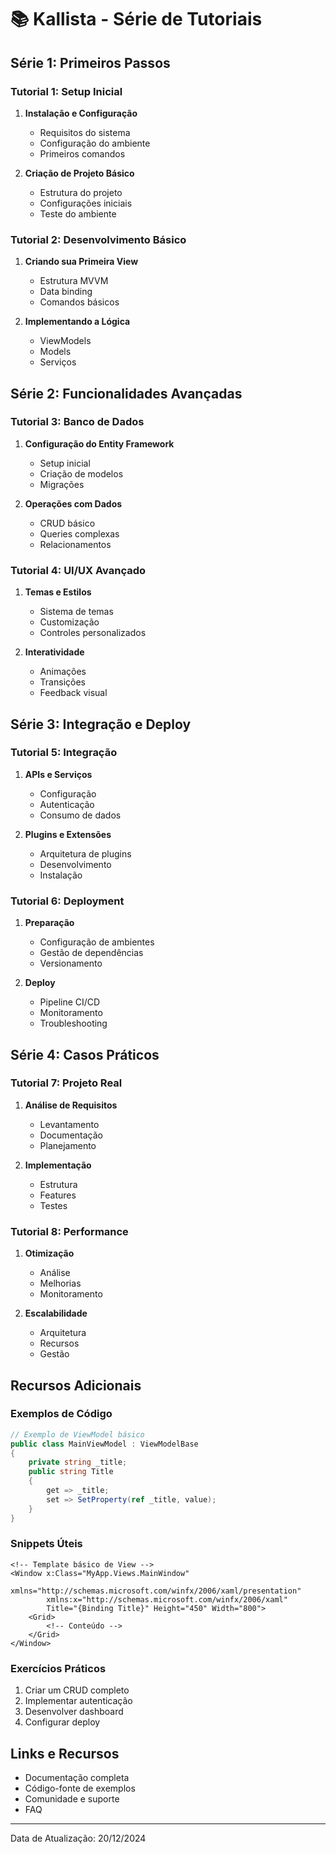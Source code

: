 # 📚 Kallista - Série de Tutoriais

## Série 1: Primeiros Passos

### Tutorial 1: Setup Inicial
1. **Instalação e Configuração**
   - Requisitos do sistema
   - Configuração do ambiente
   - Primeiros comandos

2. **Criação de Projeto Básico**
   - Estrutura do projeto
   - Configurações iniciais
   - Teste do ambiente

### Tutorial 2: Desenvolvimento Básico
1. **Criando sua Primeira View**
   - Estrutura MVVM
   - Data binding
   - Comandos básicos

2. **Implementando a Lógica**
   - ViewModels
   - Models
   - Serviços

## Série 2: Funcionalidades Avançadas

### Tutorial 3: Banco de Dados
1. **Configuração do Entity Framework**
   - Setup inicial
   - Criação de modelos
   - Migrações

2. **Operações com Dados**
   - CRUD básico
   - Queries complexas
   - Relacionamentos

### Tutorial 4: UI/UX Avançado
1. **Temas e Estilos**
   - Sistema de temas
   - Customização
   - Controles personalizados

2. **Interatividade**
   - Animações
   - Transições
   - Feedback visual

## Série 3: Integração e Deploy

### Tutorial 5: Integração
1. **APIs e Serviços**
   - Configuração
   - Autenticação
   - Consumo de dados

2. **Plugins e Extensões**
   - Arquitetura de plugins
   - Desenvolvimento
   - Instalação

### Tutorial 6: Deployment
1. **Preparação**
   - Configuração de ambientes
   - Gestão de dependências
   - Versionamento

2. **Deploy**
   - Pipeline CI/CD
   - Monitoramento
   - Troubleshooting

## Série 4: Casos Práticos

### Tutorial 7: Projeto Real
1. **Análise de Requisitos**
   - Levantamento
   - Documentação
   - Planejamento

2. **Implementação**
   - Estrutura
   - Features
   - Testes

### Tutorial 8: Performance
1. **Otimização**
   - Análise
   - Melhorias
   - Monitoramento

2. **Escalabilidade**
   - Arquitetura
   - Recursos
   - Gestão

## Recursos Adicionais

### Exemplos de Código
```csharp
// Exemplo de ViewModel básico
public class MainViewModel : ViewModelBase
{
    private string _title;
    public string Title
    {
        get => _title;
        set => SetProperty(ref _title, value);
    }
}
```

### Snippets Úteis
```xaml
<!-- Template básico de View -->
<Window x:Class="MyApp.Views.MainWindow"
        xmlns="http://schemas.microsoft.com/winfx/2006/xaml/presentation"
        xmlns:x="http://schemas.microsoft.com/winfx/2006/xaml"
        Title="{Binding Title}" Height="450" Width="800">
    <Grid>
        <!-- Conteúdo -->
    </Grid>
</Window>
```

### Exercícios Práticos
1. Criar um CRUD completo
2. Implementar autenticação
3. Desenvolver dashboard
4. Configurar deploy

## Links e Recursos
- Documentação completa
- Código-fonte de exemplos
- Comunidade e suporte
- FAQ

---
Data de Atualização: 20/12/2024